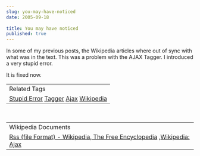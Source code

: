 ```yaml
---
slug: you-may-have-noticed
date: 2005-09-18
 
title: You may have noticed
published: true
---
```

In some of my previous posts, the Wikipedia articles where out of sync with what was in the text.  This was a problem with the AJAX Tagger.  I introduced a very stupid error. <p />It is fixed now.<p /><table class="TechnoratiHead TagHeader">
<tr><td>Related Tags</td></tr>
<tr class="Technorati"><td>
<a href="https://paul.kinlan.me/tags/Stupid%20Error" class="Tag" rel="tag">Stupid Error</a> <a href="https://paul.kinlan.me/tags/Tagger" class="Tag" rel="tag">Tagger</a> <a href="https://paul.kinlan.me/tags/Ajax" class="Tag" rel="tag">Ajax</a> <a href="https://paul.kinlan.me/tags/Wikipedia" class="Tag" rel="tag">Wikipedia</a>
</td></tr>
</table><br /><table class="TechnoratiHead TagHeader">
<tr><td>Wikipedia Documents</td></tr>
<tr class="Technorati"><td>
<a href="http://en.wikipedia.org/wiki/RSS_(protocol)">Rss (file Format) - Wikipedia, The Free Encyclopedia</a> ,<a href="http://en.wikipedia.org/wiki/AJAX">Wikipedia: Ajax</a>
</td></tr>
</table>

